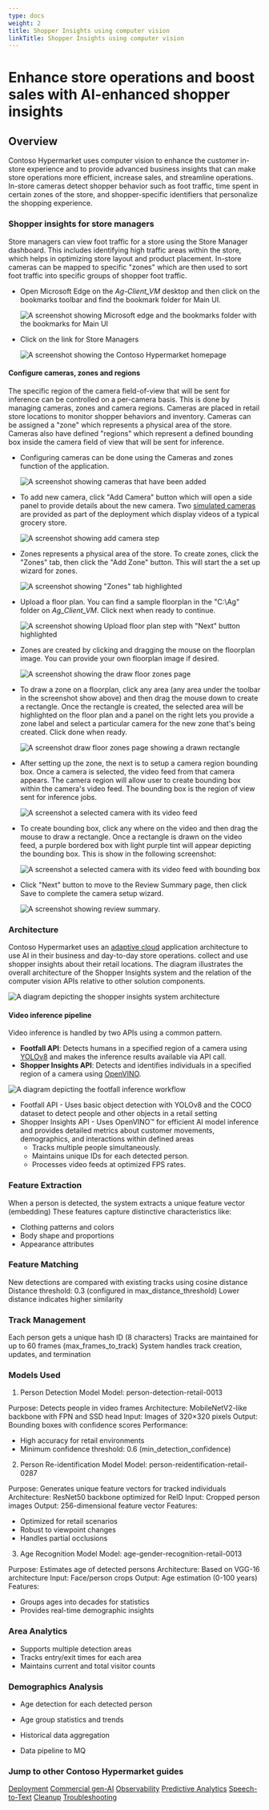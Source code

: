 ```yaml
---
type: docs
weight: 2
title: Shopper Insights using computer vision
linkTitle: Shopper Insights using computer vision
---
```


# Enhance store operations and boost sales with AI-enhanced shopper insights

## Overview

Contoso Hypermarket uses computer vision to enhance the customer in-store experience and to provide advanced business insights that can make store operations more efficient, increase sales, and streamline operations. In-store cameras detect shopper behavior such as foot traffic, time spent in certain zones of the store, and shopper-specific identifiers that personalize the shopping experience.

### Shopper insights for store managers

Store managers can view foot traffic for a store using the Store Manager dashboard. This includes identifying high traffic areas within the store, which helps in optimizing store layout and product placement. In-store cameras can be mapped to specific "zones" which are then used to sort foot traffic into specific groups of shopper foot traffic.

- Open Microsoft Edge on the _Ag-Client_VM_ desktop and then click on the bookmarks toolbar and find the bookmark folder for Main UI.

    ![A screenshot showing Microsoft edge and the bookmarks folder with the bookmarks for Main UI](./img/bookmarks.png)

- Click on the link for Store Managers

    ![A screenshot showing the Contoso Hypermarket homepage](./img/homepage.png)

#### Configure cameras, zones and regions

The specific region of the camera field-of-view that will be sent for inference can be controlled on a per-camera basis. This is done by managing cameras, zones and camera regions. Cameras are placed in retail store locations to monitor shopper behaviors and inventory. Cameras can be assigned a "zone" which represents a physical area of the store. Cameras also have defined "regions" which represent a defined bounding box inside the camera field of view that will be sent for inference.

- Configuring cameras can be done using the Cameras and zones function of the application.

    ![A screenshot showing cameras that have been added](./img/managecameras.png)

- To add new camera, click "Add Camera" button which will open a side panel to provide details about the new camera. Two [simulated cameras](https://github.com/kerberos-io/virtual-rtsp) are provided as part of the deployment which display videos of a typical grocery store.

    ![A screenshot showing add camera step](./img/addcamera.png)

- Zones represents a physical area of the store. To create zones, click the "Zones" tab, then click the "Add Zone" button. This will start the a set up wizard for zones.

    ![A screenshot showing "Zones" tab highlighted](./img/zones.png)

- Upload a floor plan. You can find a sample floorplan in the "C:\Ag\" folder on _Ag_Client_VM_. Click next when ready to continue.

    ![A screenshot showing Upload floor plan step with "Next" button highlighted](./img/uploadfloorplan.png)

- Zones are created by clicking and dragging the mouse on the floorplan image. You can provide your own floorplan image if desired.

    ![A screenshot showing the draw floor zones page](./img/drawfloorzones.png)

- To draw a zone on a floorplan, click any area (any area under the toolbar in the screenshot show above) and then drag the mouse down to create a rectangle. Once the rectangle is created, the selected area will be highlighted on the floor plan and a panel on the right lets you provide a zone label and select a particular camera for the new zone that's being created. Click done when ready.

    ![A screenshot draw floor zones page showing a drawn rectangle](./img/drawfloorzoneswithrectangle.png)

- After setting up the zone, the next is to setup a camera region bounding box. Once a camera is selected, the video feed from that camera appears. The camera region will allow user to create bounding box within the camera's video feed. The bounding box is the region of view sent for inference jobs.

    ![A screenshot a selected camera with its video feed](./img/setupcameraregion.png)

- To create bounding box, click any where on the video and then drag the mouse to draw a rectangle. Once a rectangle is drawn on the video feed, a purple bordered box with light purple tint will appear depicting the bounding box. This is show in the following screenshot:

    ![A screenshot a selected camera with its video feed with bounding box](./img/setupcameraregionwithrectangle.png)

- Click "Next" button to move to the Review Summary page, then click Save to complete the camera setup wizard.

    ![A screenshot showing review summary](./img/reviewsummary.png).

### Architecture

Contoso Hypermarket uses an [adaptive cloud](https://techcommunity.microsoft.com/blog/azurearcblog/a-guide-to-adaptive-cloud-at-microsoft-ignite-2024/4285028) application architecture to use AI in their business and day-to-day store operations. collect and use shopper insights about their retail locations. The diagram illustrates the overall architecture of the Shopper Insights system and the relation of the computer vision APIs relative to other solution components.

![A diagram depicting the shopper insights system architecture](./img/webarch.png)

#### Video inference pipeline

Video inference is handled by two APIs using a common pattern.

- **Footfall API**: Detects humans in a specified region of a camera using [YOLOv8](https://docs.ultralytics.com/models/yolov8/) and makes the inference results available via API call.
- **Shopper Insights API**: Detects and identifies individuals in a specified region of a camera using [OpenVINO]().

![A diagram depicting the footfall inference workflow](./img/footfall_diagram.png)

- Footfall API - Uses basic object detection with YOLOv8 and the COCO dataset to detect people and other objects in a retail setting
- Shopper Insights API - Uses OpenVINO™ for efficient AI model inference and provides detailed metrics about customer movements, demographics, and interactions within defined areas
  - Tracks multiple people simultaneously.
  - Maintains unique IDs for each detected person.
  - Processes video feeds at optimized FPS rates.

### Feature Extraction

When a person is detected, the system extracts a unique feature vector (embedding)
These features capture distinctive characteristics like:

- Clothing patterns and colors
- Body shape and proportions
- Appearance attributes

### Feature Matching

New detections are compared with existing tracks using cosine distance
Distance threshold: 0.3 (configured in max_distance_threshold)
Lower distance indicates higher similarity

### Track Management

Each person gets a unique hash ID (8 characters)
Tracks are maintained for up to 60 frames (max_frames_to_track)
System handles track creation, updates, and termination

### Models Used
1. Person Detection Model
Model: person-detection-retail-0013

Purpose: Detects people in video frames
Architecture: MobileNetV2-like backbone with FPN and SSD head
Input: Images of 320×320 pixels
Output: Bounding boxes with confidence scores
Performance:

- High accuracy for retail environments
- Minimum confidence threshold: 0.6 (min_detection_confidence)

2. Person Re-identification Model
Model: person-reidentification-retail-0287

Purpose: Generates unique feature vectors for tracked individuals
Architecture: ResNet50 backbone optimized for ReID
Input: Cropped person images
Output: 256-dimensional feature vector
Features:

- Optimized for retail scenarios
- Robust to viewpoint changes
- Handles partial occlusions

3. Age Recognition Model
Model: age-gender-recognition-retail-0013

Purpose: Estimates age of detected persons
Architecture: Based on VGG-16 architecture
Input: Face/person crops
Output: Age estimation (0-100 years)
Features:

- Groups ages into decades for statistics
- Provides real-time demographic insights

### Area Analytics

- Supports multiple detection areas
- Tracks entry/exit times for each area
- Maintains current and total visitor counts

### Demographics Analysis

- Age detection for each detected person
- Age group statistics and trends
- Historical data aggregation

- Data pipeline to MQ

### Jump to other Contoso Hypermarket guides

[Deployment](../deployment/_index.md)
[Commercial gen-AI](../cerebral/_index.md)
[Observability](../observability/_index.md)
[Predictive Analytics](../predictive_analytics/_index.md)
[Speech-to-Text](../speech_to_text/_index.md)
[Cleanup](../cleanup/_index.md)
[Troubleshooting](../troubleshooting/_index.md)
